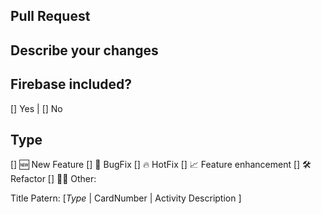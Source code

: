 ## Pull Request

## Describe your changes


## Firebase included?

[] Yes | [] No

## Type

[] 🆕 New Feature
[] 🐞 BugFix
[] 🔥 HotFix
[] 📈 Feature enhancement
[] 🛠️ Refactor
[] 👨‍💻 Other:

Title Patern: [*Type* | CardNumber | Activity Description ]
